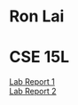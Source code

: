 # Ron Lai
# CSE 15L
[Lab Report 1](https://ronlai8o.github.io/cse15l-lab-reports/lab1/lab-report-1-week-2.html)
\
[Lab Report 2](http://ronlai8o.github.io/cse15;-lab-reports/lab2/lab-report-2-week-4.html)
